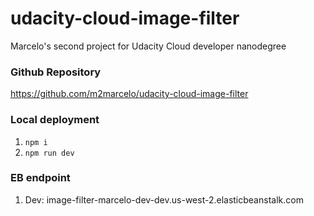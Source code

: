 # udacity-cloud-image-filter
Marcelo's second project for Udacity Cloud developer nanodegree

### Github Repository

https://github.com/m2marcelo/udacity-cloud-image-filter

### Local deployment

1. `npm i`
2. `npm run dev`

### EB endpoint

1. Dev: image-filter-marcelo-dev-dev.us-west-2.elasticbeanstalk.com
